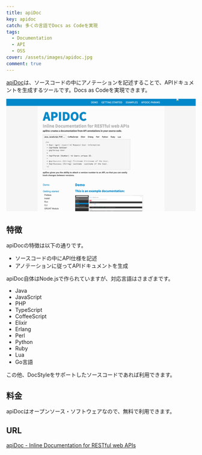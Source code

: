```yaml
---
title: apiDoc
key: apidoc
catch: 多くの言語でDocs as Codeを実現
tags:
  - Documentation
  - API
  - OSS
cover: /assets/images/apidoc.jpg
comment: true
---
```


[apiDoc](https://apidocjs.com/)は、ソースコードの中にアノテーションを記述することで、APIドキュメントを生成するツールです。Docs as Codeを実現できます。

[![apiDocのWebサイト](/assets/images/apidoc.jpg)](https://apidocjs.com/)

<!--more-->

## 特徴

apiDocの特徴は以下の通りです。

- ソースコードの中にAPI仕様を記述
- アノテーションに従ってAPIドキュメントを生成

apiDoc自体はNode.jsで作られていますが、対応言語はさまざまです。

- Java
- JavaScript
- PHP
- TypeScript
- CoffeeScript
- Elixir
- Erlang
- Perl
- Python
- Ruby
- Lua
- Go言語

この他、DocStyleをサポートしたソースコードであれば利用できます。

## 料金

apiDocはオープンソース・ソフトウェアなので、無料で利用できます。

## URL

[apiDoc - Inline Documentation for RESTful web APIs](https://apidocjs.com/)

